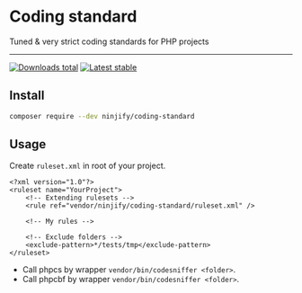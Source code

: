 # Coding standard

Tuned & very strict coding standards for PHP projects

-----

[![Downloads total](https://img.shields.io/packagist/dt/ninjify/coding-standard.svg?style=flat-square)](https://packagist.org/packages/ninjify/coding-standard)
[![Latest stable](https://img.shields.io/packagist/v/ninjify/coding-standard.svg?style=flat-square)](https://packagist.org/packages/ninjify/coding-standard)

## Install

```bash
composer require --dev ninjify/coding-standard
```

## Usage

Create `ruleset.xml` in root of your project.

```
<?xml version="1.0"?>
<ruleset name="YourProject">
    <!-- Extending rulesets -->
    <rule ref="vendor/ninjify/coding-standard/ruleset.xml" />

    <!-- My rules -->
    
    <!-- Exclude folders -->
    <exclude-pattern>*/tests/tmp</exclude-pattern>
</ruleset>
```

- Call phpcs by wrapper `vendor/bin/codesniffer <folder>`.
- Call phpcbf by wrapper `vendor/bin/codesniffer <folder>`.
